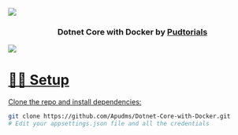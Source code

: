![](https://www.pngmart.com/files/23/Green-Line-PNG-File.png)

<h3 align="center">Dotnet Core with Docker by <a href="#">Pudtorials</h3>

![](https://www.pngmart.com/files/23/Green-Line-PNG-File.png)
<br/>

# 🧑‍💻 Setup

Clone the repo and install dependencies:
```bash
git clone https://github.com/Apudms/Dotnet-Core-with-Docker.git
# Edit your appsettings.json file and all the credentials
